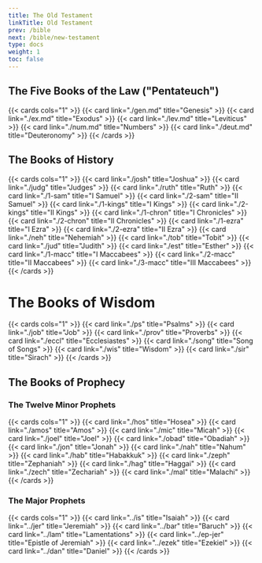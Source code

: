 ```yaml
---
title: The Old Testament
linkTitle: Old Testament
prev: /bible
next: /bible/new-testament
type: docs
weight: 1
toc: false
---
```


## The Five Books of the Law ("Pentateuch")
{{< cards cols="1" >}}
  {{< card link="./gen.md" title="Genesis" >}}
  {{< card link="./ex.md" title="Exodus" >}}
  {{< card link="./lev.md" title="Leviticus" >}}
  {{< card link="./num.md" title="Numbers" >}}
  {{< card link="./deut.md" title="Deuteronomy" >}}
{{< /cards >}}

## The Books of History
{{< cards cols="1" >}}
  {{< card link="./josh" title="Joshua" >}}
  {{< card link="./judg" title="Judges" >}}
  {{< card link="./ruth" title="Ruth" >}}
  {{< card link="./1-sam" title="I Samuel" >}}
  {{< card link="./2-sam" title="II Samuel" >}}
  {{< card link="./1-kings" title="I Kings" >}}
  {{< card link="./2-kings" title="II Kings" >}}
  {{< card link="./1-chron" title="I Chronicles" >}}
  {{< card link="./2-chron" title="II Chronicles" >}}
  {{< card link="./1-ezra" title="I Ezra" >}}
  {{< card link="./2-ezra" title="II Ezra" >}}
  {{< card link="./neh" title="Nehemiah" >}}
  {{< card link="./tob" title="Tobit" >}}
  {{< card link="./jud" title="Judith" >}}
  {{< card link="./est" title="Esther" >}}
  {{< card link="./1-macc" title="I Maccabees" >}}
  {{< card link="./2-macc" title="II Maccabees" >}}
  {{< card link="./3-macc" title="III Maccabees" >}}
{{< /cards >}}
# The Books of Wisdom
{{< cards cols="1" >}}
  {{< card link="./ps" title="Psalms" >}}
  {{< card link="./job" title="Job" >}}
  {{< card link="./prov" title="Proverbs" >}}
  {{< card link="./eccl" title="Ecclesiastes" >}}
  {{< card link="./song" title="Song of Songs" >}}
  {{< card link="./wis" title="Wisdom" >}}
  {{< card link="./sir" title="Sirach" >}}
{{< /cards >}}
## The Books of Prophecy
### The Twelve Minor Prophets
{{< cards cols="1" >}}
  {{< card link="./hos" title="Hosea" >}}
  {{< card link="./amos" title="Amos" >}}
  {{< card link="./mic" title="Micah" >}}
  {{< card link="./joel" title="Joel" >}}
  {{< card link="./obad" title="Obadiah" >}}
  {{< card link="./jon" title="Jonah" >}}
  {{< card link="./nah" title="Nahum" >}}
  {{< card link="./hab" title="Habakkuk" >}}
  {{< card link="./zeph" title="Zephaniah" >}}
  {{< card link="./hag" title="Haggai" >}}
  {{< card link="./zech" title="Zechariah" >}}
  {{< card link="./mal" title="Malachi" >}}
{{< /cards >}}
### The Major Prophets
{{< cards cols="1" >}}
  {{< card link="../is" title="Isaiah" >}}
  {{< card link="../jer" title="Jeremiah" >}}
  {{< card link="../bar" title="Baruch" >}}
  {{< card link="../lam" title="Lamentations" >}}
  {{< card link="../ep-jer" title="Epistle of Jeremiah" >}}
  {{< card link="../ezek" title="Ezekiel" >}}
  {{< card link="../dan" title="Daniel" >}}
{{< /cards >}}
